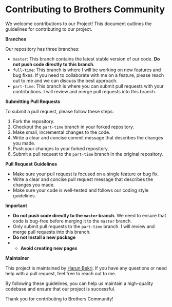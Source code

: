 # Contributing to Brothers Community

We welcome contributions to our Project! This document outlines the guidelines for contributing to our project.

**Branches**

Our repository has three branches:

* `master`: This branch contains the latest stable version of our code. **Do not push code directly to this branch.**
* `full-time`: This branch is where I will be working on new features and bug fixes. If you need to collaborate with me on a feature, please reach out to me and we can discuss the best approach.
* `part-time`: This branch is where you can submit pull requests with your contributions. I will review and merge pull requests into this branch.

**Submitting Pull Requests**

To submit a pull request, please follow these steps:

1. Fork the repository.
2. Checkout the `part-time` branch in your forked repository.
3. Make small, incremental changes to the code.
4. Write a clear and concise commit message that describes the changes you made.
5. Push your changes to your forked repository.
6. Submit a pull request to the `part-time` branch in the original repository.

**Pull Request Guidelines**

* Make sure your pull request is focused on a single feature or bug fix.
* Write a clear and concise pull request message that describes the changes you made.
* Make sure your code is well-tested and follows our coding style guidelines.

**Important**

* **Do not push code directly to the `master` branch.** We need to ensure that code is bug-free before merging it to the `master` branch.
* Only submit pull requests to the `part-time` branch. I will review and merge pull requests into this branch.
* **Do not Install a new package**
* * **Avoid creating new pages**

**Maintainer**

This project is maintained by [Harun Bekri](https://github.com/hariyebk). If you have any questions or need help with a pull request, feel free to reach out to me.

By following these guidelines, you can help us maintain a high-quality codebase and ensure that our project is successful.

Thank you for contributing to Brothers Community!
